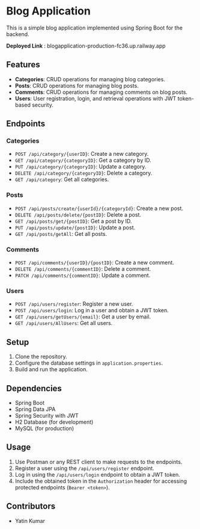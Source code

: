 # Blog Application

This is a simple blog application implemented using Spring Boot for the backend.

**Deployed Link** : blogapplication-production-fc36.up.railway.app

## Features

- **Categories**: CRUD operations for managing blog categories.
- **Posts**: CRUD operations for managing blog posts.
- **Comments**: CRUD operations for managing comments on blog posts.
- **Users**: User registration, login, and retrieval operations with JWT token-based security.

## Endpoints

### Categories

- `POST /api/category/{userID}`: Create a new category.
- `GET /api/category/{categoryID}`: Get a category by ID.
- `PUT /api/category/{categoryID}`: Update a category.
- `DELETE /api/category/{categoryID}`: Delete a category.
- `GET /api/category`: Get all categories.

### Posts

- `POST /api/posts/create/{userId}/{categoryId}`: Create a new post.
- `DELETE /api/posts/delete/{postID}`: Delete a post.
- `GET /api/posts/get/{postID}`: Get a post by ID.
- `PUT /api/posts/update/{postID}`: Update a post.
- `GET /api/posts/getAll`: Get all posts.

### Comments

- `POST /api/comments/{userID}/{postID}`: Create a new comment.
- `DELETE /api/comments/{commentID}`: Delete a comment.
- `PATCH /api/comments/{commentID}`: Update a comment.

### Users

- `POST /api/users/register`: Register a new user.
- `POST /api/users/login`: Log in a user and obtain a JWT token.
- `GET /api/users/getUsers/{email}`: Get a user by email.
- `GET /api/users/AllUsers`: Get all users.

## Setup

1. Clone the repository.
2. Configure the database settings in `application.properties`.
3. Build and run the application.

## Dependencies

- Spring Boot
- Spring Data JPA
- Spring Security with JWT
- H2 Database (for development)
- MySQL (for production)

## Usage

1. Use Postman or any REST client to make requests to the endpoints.
2. Register a user using the `/api/users/register` endpoint.
3. Log in using the `/api/users/login` endpoint to obtain a JWT token.
4. Include the obtained token in the `Authorization` header for accessing protected endpoints (`Bearer <token>`).

## Contributors

- Yatin Kumar
